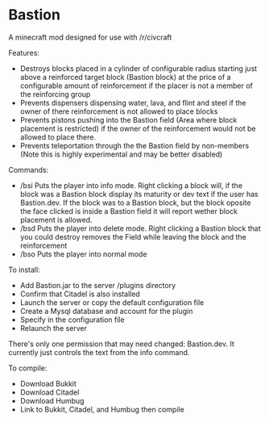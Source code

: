 Bastion
=======

A minecraft mod designed for use with /r/civcraft

Features:
 * Destroys blocks placed in a cylinder of configurable radius starting just above a reinforced target block (Bastion block) at the price of a configurable amount of reinforcement if the placer is not a member of the reinforcing group
 * Prevents dispensers dispensing water, lava, and flint and steel if the owner of there reinforcement is not allowed to place blocks
 * Prevents pistons pushing into the Bastion field (Area where block placement is restricted) if the owner of the reinforcement would not be allowed to place there.
 * Prevents teleportation through the the Bastion field by non-members (Note this is highly experimental and may be better disabled)

Commands:
 * /bsi Puts the player into info mode. Right clicking a block will, if the block was a Bastion block display its maturity or dev text if the user has Bastion.dev. If the block was to a Bastion block, but the block oposite the face clicked is inside a Bastion field it will report wether block placement is allowed.
 * /bsd Puts the player into delete mode. Right clicking a Bastion block that you could destroy removes the Field while leaving the block and the reinforcement
 * /bso Puts the player into normal mode

To install:
  * Add Bastion.jar to the server /plugins directory
  * Confirm that Citadel is also installed
  * Launch the server or copy the default configuration file
  * Create a Mysql database and account for the plugin
  * Specify in the configuration file
  * Relaunch the server

There's only one permission that may need changed: Bastion.dev. It currently just controls the text from the info command.

To compile:
 * Download Bukkit
 * Download Citadel
 * Download Humbug
 * Link to Bukkit, Citadel, and Humbug then compile
